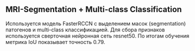 ## MRI-Segmentation + Multi-class Classification

Используется модель FasterRCCN с выделением масок (segmentation) патогенов и multi-class классификацией. Для сбора признаков используется сверточная нейронная сеть resnet50. По итогам обучения метрика IoU показывает точность 0.79. 
